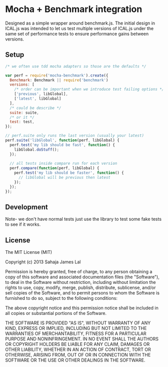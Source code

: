 # Mocha + Benchmark integration

Designed as a simple wrapper around benchmark.js.
The initial design in ICAL.js was intended to let us test multiple
versions of ICAL.js under the same set of performance tests to ensure
performance gains between versions.

## Setup

```js
/* we often use tdd mocha adapters so those are the defaults */

var perf = require('mocha-benchmark').create({
  Benchmark: Benchmark || require('benchmark')
  versions: [
    /* order can be important when we introduce test failing options */
    ['previous', libGlobal],
    ['latest', libGlobal]
  ],
  /* could be describe */
  suite: suite,
  /* or it */
  test: test,
});

// perf.suite only runs the last version (usually your latest)
perf.suite('libGlobal', function(perf, libGlobal) {
  perf.test('my lib should be fast', function() {
    libGlobal.doStuff();
  });
  
  // all tests inside compare run for each version
  perf.compare(function(perf, libGlobal) {
    perf.test('my lib should be faster', function() {
      // libGlobal will be previous then latest
    });
  });
});
```

## Development

Note- we don't have normal tests just use the library to test some fake
tests to see if it works.

## License

The MIT License (MIT)

Copyright (c) 2013 Sahaja James Lal

Permission is hereby granted, free of charge, to any person obtaining a copy
of this software and associated documentation files (the "Software"), to deal
in the Software without restriction, including without limitation the rights
to use, copy, modify, merge, publish, distribute, sublicense, and/or sell
copies of the Software, and to permit persons to whom the Software is
furnished to do so, subject to the following conditions:

The above copyright notice and this permission notice shall be included in
all copies or substantial portions of the Software.

THE SOFTWARE IS PROVIDED "AS IS", WITHOUT WARRANTY OF ANY KIND, EXPRESS OR
IMPLIED, INCLUDING BUT NOT LIMITED TO THE WARRANTIES OF MERCHANTABILITY,
FITNESS FOR A PARTICULAR PURPOSE AND NONINFRINGEMENT. IN NO EVENT SHALL THE
AUTHORS OR COPYRIGHT HOLDERS BE LIABLE FOR ANY CLAIM, DAMAGES OR OTHER
LIABILITY, WHETHER IN AN ACTION OF CONTRACT, TORT OR OTHERWISE, ARISING FROM,
OUT OF OR IN CONNECTION WITH THE SOFTWARE OR THE USE OR OTHER DEALINGS IN
THE SOFTWARE.

